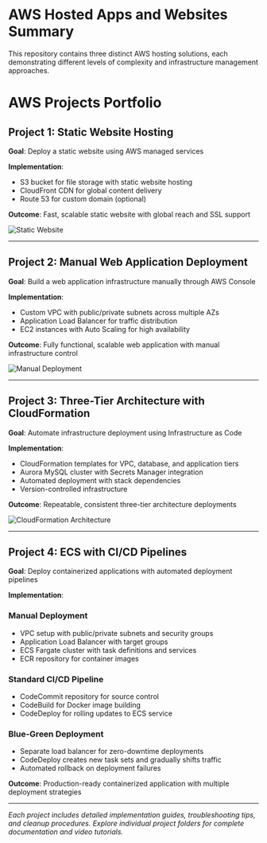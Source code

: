 # AWS Hosted Apps and Websites Summary

This repository contains three distinct AWS hosting solutions, each demonstrating different levels of complexity and infrastructure management approaches.


# AWS Projects Portfolio

## Project 1: Static Website Hosting

**Goal**: Deploy a static website using AWS managed services

**Implementation**: 
- S3 bucket for file storage with static website hosting
- CloudFront CDN for global content delivery
- Route 53 for custom domain (optional)

**Outcome**: Fast, scalable static website with global reach and SSL support

![Static Website](https://github.com/user-attachments/assets/b8f5903e-525e-4b3e-ba1a-3082600a7ea3)

---

## Project 2: Manual Web Application Deployment

**Goal**: Build a web application infrastructure manually through AWS Console

**Implementation**:
- Custom VPC with public/private subnets across multiple AZs
- Application Load Balancer for traffic distribution
- EC2 instances with Auto Scaling for high availability

**Outcome**: Fully functional, scalable web application with manual infrastructure control

![Manual Deployment](https://github.com/user-attachments/assets/dd9bef27-0db5-4852-a40f-92103664182c)

---

## Project 3: Three-Tier Architecture with CloudFormation

**Goal**: Automate infrastructure deployment using Infrastructure as Code

**Implementation**:
- CloudFormation templates for VPC, database, and application tiers
- Aurora MySQL cluster with Secrets Manager integration
- Automated deployment with stack dependencies
- Version-controlled infrastructure

**Outcome**: Repeatable, consistent three-tier architecture deployments

![CloudFormation Architecture](https://github.com/user-attachments/assets/01a5a360-e550-4b76-82c7-8a27800ec777)

---

## Project 4: ECS with CI/CD Pipelines

**Goal**: Deploy containerized applications with automated deployment pipelines

**Implementation**:

### Manual Deployment
- VPC setup with public/private subnets and security groups
- Application Load Balancer with target groups
- ECS Fargate cluster with task definitions and services
- ECR repository for container images

### Standard CI/CD Pipeline
- CodeCommit repository for source control
- CodeBuild for Docker image building
- CodeDeploy for rolling updates to ECS service

### Blue-Green Deployment
- Separate load balancer for zero-downtime deployments
- CodeDeploy creates new task sets and gradually shifts traffic
- Automated rollback on deployment failures

**Outcome**: Production-ready containerized application with multiple deployment strategies

---

*Each project includes detailed implementation guides, troubleshooting tips, and cleanup procedures. Explore individual project folders for complete documentation and video tutorials.*
